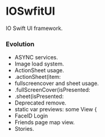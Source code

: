 # IOSwfitUI

IO Swift UI framework.

### Evolution
- ASYNC services.
- Image load system.
- ActionSheet usage.
-   .actionSheet(item:
- fullscreencover and sheet usage.
-   .fullScreenCover(isPresented:
-   .sheet(isPresented:
- Deprecated remove.
- static var previews: some View {
- FaceID Login
- Friends page map view.
- Stories.
